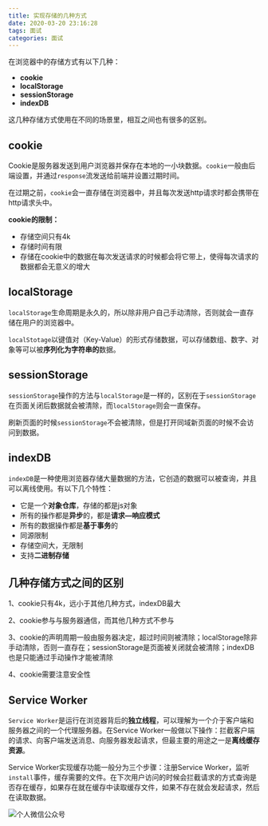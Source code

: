 ```yaml
---
title: 实现存储的几种方式
date: 2020-03-20 23:16:28
tags: 面试
categories: 面试
---
```


在浏览器中的存储方式有以下几种：

- **cookie**
- **localStorage**
- **sessionStorage**
- **indexDB**

这几种存储方式使用在不同的场景里，相互之间也有很多的区别。

## cookie

Cookie是服务器发送到用户浏览器并保存在本地的一小块数据。`cookie`一般由后端设置，并通过`response`流发送给前端并设置过期时间。

在过期之前，`cookie`会一直存储在浏览器中，并且每次发送http请求时都会携带在http请求头中。

**cookie的限制：**

- 存储空间只有4k
- 存储时间有限
- 存储在cookie中的数据在每次发送请求的时候都会将它带上，使得每次请求的数据都会无意义的增大

## localStorage

`localStorage`生命周期是永久的，所以除非用户自己手动清除，否则就会一直存储在用户的浏览器中。

`localStotage`以键值对（Key-Value）的形式存储数据，可以存储数组、数字、对象等可以被**序列化为字符串的**数据。

## sessionStorage

`sessionStorage`操作的方法与`localStorage`是一样的，区别在于`sessionStorage`在页面关闭后数据就会被清除，而`localStorage`则会一直保存。

刷新页面的时候`sessionStorage`不会被清除，但是打开同域新页面的时候不会访问到数据。

## indexDB

`indexDB`是一种使用浏览器存储大量数据的方法，它创造的数据可以被查询，并且可以离线使用。有以下几个特性：

- 它是一个**对象仓库**，存储的都是js对象
- 所有的操作都是**异步**的，都是**请求—响应模式**
- 所有的数据操作都是**基于事务**的
- 同源限制
- 存储空间大，无限制
- 支持**二进制存储**

## 几种存储方式之间的区别

1、cookie只有4k，远小于其他几种方式，indexDB最大

2、cookie参与与服务器通信，而其他几种方式不参与

3、cookie的声明周期一般由服务器决定，超过时间则被清除；localStorage除非手动清除，否则一直存在；sessionStorage是页面被关闭就会被清除；indexDB也是只能通过手动操作才能被清除

4、cookie需要注意安全性

## Service Worker

`Service Worker`是运行在浏览器背后的**独立线程**，可以理解为一个介于客户端和服务器之间的一个代理服务器。在Service Worker一般做以下操作：拦截客户端的请求、向客户端发送消息、向服务器发起请求，但最主要的用途之一是**离线缓存资源**。

Service Worker实现缓存功能一般分为三个步骤：注册Service Worker，监听`install`事件，缓存需要的文件。在下次用户访问的时候会拦截请求的方式查询是否存在缓存，如果存在就在缓存中读取缓存文件，如果不存在就会发起请求，然后在读取数据。

![个人微信公众号](https://img-blog.csdnimg.cn/20200402001106322.jpg?x-oss-process=image/watermark,type_ZmFuZ3poZW5naGVpdGk,shadow_10,text_aHR0cHM6Ly9ibG9nLmNzZG4ubmV0L3FxXzQxOTA3ODA2,size_16,color_FFFFFF,t_70)